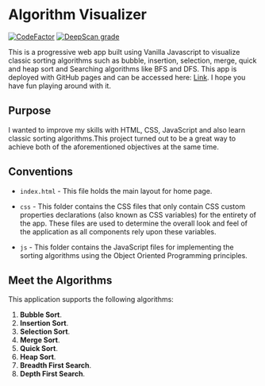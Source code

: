 # Algorithm Visualizer

[![CodeFactor](https://www.codefactor.io/repository/github/anandman03/algorithms-visualizer/badge)](https://www.codefactor.io/repository/github/anandman03/algorithms-visualizer)
[![DeepScan grade](https://deepscan.io/api/teams/10851/projects/14684/branches/277883/badge/grade.svg)](https://deepscan.io/dashboard#view=project&tid=10851&pid=14684&bid=277883)

This is a progressive web app built using Vanilla Javascript to visualize classic sorting algorithms such as bubble, insertion, selection, merge, quick and heap sort and Searching algorithms like BFS and DFS. This app is deployed with GitHub pages and can be accessed here: [Link](https://anandman03.github.io/Algorithms-Visualizer/). I hope you have fun playing around with it.


## Purpose

I wanted to improve my skills with HTML, CSS, JavaScript and also learn classic sorting algorithms.This project turned out to be a great way to achieve both of the aforementioned objectives at the same time.

## Conventions

* `index.html` - This file holds the main layout for home page.

* `css` - This folder contains the CSS files that only contain CSS custom properties declarations (also known as CSS variables) for the entirety of the app. These files are used to determine the overall look and feel of the application as all components rely upon these variables.

* `js` - This folder contains the JavaScript files for implementing the sorting algorithms using the Object Oriented Programming principles.

## Meet the Algorithms

This application supports the following algorithms:

1. **Bubble Sort**.
2. **Insertion Sort**.
3. **Selection Sort**.
4. **Merge Sort**.
5. **Quick Sort**.
6. **Heap Sort**.
7. **Breadth First Search**.
8. **Depth First Search**.